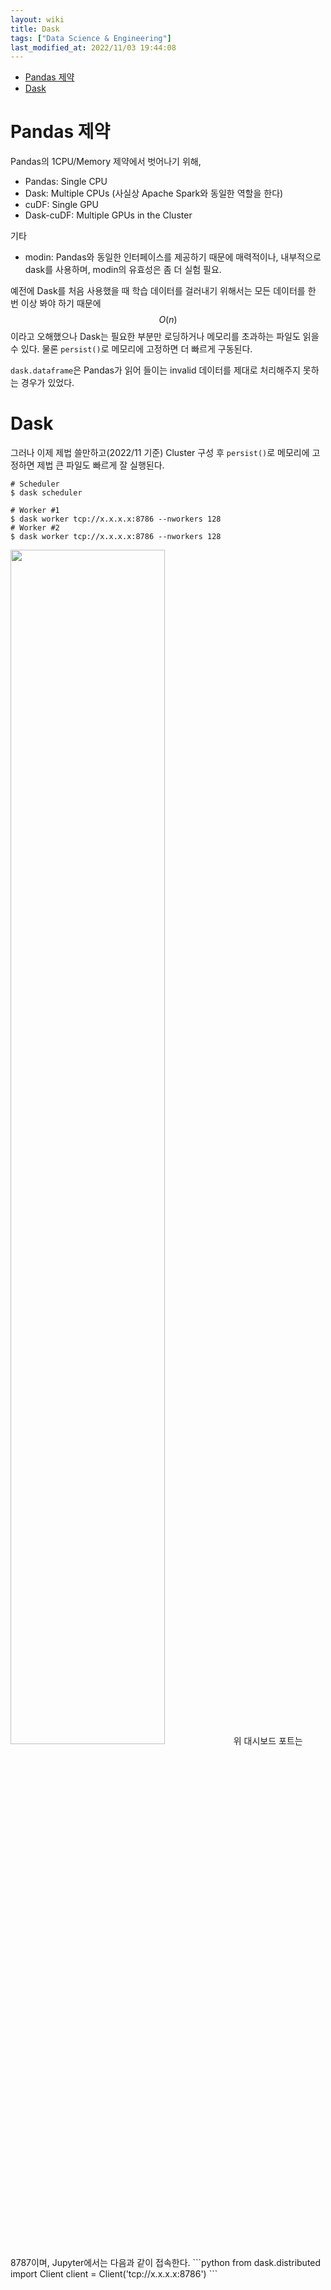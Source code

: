 ```yaml
---
layout: wiki 
title: Dask
tags: ["Data Science & Engineering"]
last_modified_at: 2022/11/03 19:44:08
---
```


<!-- TOC -->

- [Pandas 제약](#pandas-제약)
- [Dask](#dask)

<!-- /TOC -->

# Pandas 제약
Pandas의 1CPU/Memory 제약에서 벗어나기 위해,
- Pandas: Single CPU
- Dask: Multiple CPUs (사실상 Apache Spark와 동일한 역할을 한다)
- cuDF: Single GPU
- Dask-cuDF: Multiple GPUs in the Cluster

기타
- modin: Pandas와 동일한 인터페이스를 제공하기 때문에 매력적이나, 내부적으로 dask를 사용하며, modin의 유효성은 좀 더 실험 필요.

예전에 Dask를 처음 사용했을 때 학습 데이터를 걸러내기 위해서는 모든 데이터를 한 번 이상 봐야 하기 때문에 $$O(n)$$이라고 오해했으나 Dask는 필요한 부분만 로딩하거나 메모리를 초과하는 파일도 읽을 수 있다. 물론 `persist()`로 메모리에 고정하면 더 빠르게 구동된다.

`dask.dataframe`은 Pandas가 읽어 들이는 invalid 데이터를 제대로 처리해주지 못하는 경우가 있었다.

# Dask
그러나 이제 제법 쓸만하고(2022/11 기준) Cluster 구성 후 `persist()`로 메모리에 고정하면 제법 큰 파일도 빠르게 잘 실행된다.

```console
# Scheduler
$ dask scheduler

# Worker #1
$ dask worker tcp://x.x.x.x:8786 --nworkers 128
# Worker #2
$ dask worker tcp://x.x.x.x:8786 --nworkers 128
```

<img src="https://user-images.githubusercontent.com/1250095/199700691-b416c963-b5dc-48ad-a95b-25948220cc8f.png" width="70%">
위 대시보드 포트는 8787이며, Jupyter에서는 다음과 같이 접속한다.
```python
from dask.distributed import Client
client = Client('tcp://x.x.x.x:8786')
```